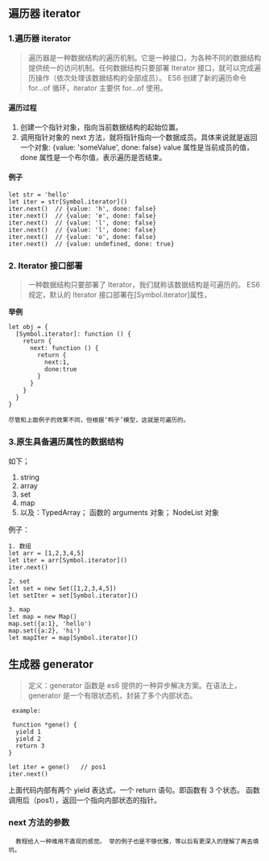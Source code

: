 ## 遍历器 iterator

### 1.遍历器 iterator

> 遍历器是一种数据结构的遍历机制。它是一种接口，为各种不同的数据结构提供统一的访问机制。任何数据结构只要部署 Iterator 接口，就可以完成遍历操作（依次处理该数据结构的全部成员）。
> ES6 创建了新的遍历命令 for...of 循环，iterator 主要供 for...of 使用。

#### 遍历过程

1. 创建一个指针对象，指向当前数据结构的起始位置。
2. 调用指针对象的 next 方法，就将指针指向一个数据成员。具体来说就是返回一个对象: {value: 'someValue', done: false} value 属性是当前成员的值，done 属性是一个布尔值，表示遍历是否结束。

#### 例子

```
let str = 'hello'
let iter = str[Symbol.iterator]()
iter.next()  // {value: 'h', done: false}
iter.next()  // {value: 'e', done: false}
iter.next()  // {value: 'l', done: false}
iter.next()  // {value: 'l', done: false}
iter.next()  // {value: 'o', done: false}
iter.next()  // {value: undefined, done: true}
```

### 2. Iterator 接口部署

> 一种数据结构只要部署了 Iterator，我们就称该数据结构是可遍历的。
> ES6 规定，默认的 Iterator 接口部署在[Symbol.iterator]属性，

**举例**

```
let obj = {
  [Symbol.iterator]: function () {
    return {
      next: function () {
        return {
          next:1,
          done:true
        }
      }
    }
  }
}

尽管和上面例子的效果不同，但根据‘鸭子’模型，这就是可遍历的。
```

### 3.原生具备遍历属性的数据结构

如下；

1. string
2. array
3. set
4. map
5. 以及：TypedArray； 函数的 arguments 对象； NodeList 对象

例子：

```
1. 数组
let arr = [1,2,3,4,5]
let iter = arr[Symbol.iterator]()
iter.next()

2. set
let set = new Set([1,2,3,4,5])
let setIter = set[Symbol.iterator]()

3. map
let map = new Map()
map.set({a:1}, 'hello')
map.set({a:2}, 'hi')
let mapIter = map[Symbol.iterator]()

```

## 生成器 generator

> 定义：generator 函数是 es6 提供的一种异步解决方案。在语法上，generator 是一个有限状态机，封装了多个内部状态。

```
 example:

 function *gene() {
  yield 1
  yield 2
  return 3
}

let iter = gene()   // pos1
iter.next()
```

上面代码内部有两个 yield 表达式，一个 return 语句。即函数有 3 个状态。
函数调用后（pos1），返回一个指向内部状态的指针。

### next 方法的参数

```
  教程给人一种难用不直观的感觉。 举的例子也是不够优雅，等以后有更深入的理解了再去填坑。
```
